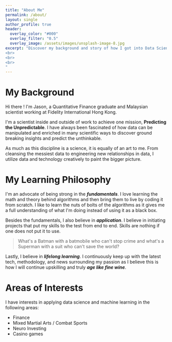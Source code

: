 ```yaml
---
title: "About Me"
permalink: /about/
layout: single
author_profile: true
header:
  overlay_color: "#000"
  overlay_filter: "0.5"
  overlay_image: /assets/images/unsplash-image-8.jpg
excerpt: "Discover my background and story of how I got into Data Science, my learning philosophy, and areas of interests
<br>
<br>
<br>
"
---
```


# My Background

Hi there ! I'm Jason, a Quantitative Finance graduate and Malaysian scientist working at Fidelity International Hong Kong.

I'm a scientist inside and outside of work to achieve one mission, **Predicting the Unpredictable**. I have always been fascinated
of how data can be manipulated and enriched in many scientific ways to discover ground breaking insights and predict the unthinkable. 

As much as this discipline is a science, it is equally of an art to me. From cleansing the messiest data to engineering new
relationships in data, I utilize data and technology creatively to paint the bigger picture.

# My Learning Philosophy

I'm an advocate of being strong in the ***fundamentals***. I love learning the math and theory behind algorithms and then bring them to live by coding
it from scratch. I like to learn the nuts of bolts of the algorithms as it gives me a full understanding of what I'm doing
instead of using it as a black box.

Besides the fundamentals, I also believe in ***application***. I believe in initiating projects that put my skills to the test
from end to end. Skills are nothing if one does not put it to use.

> What's a Batman with a batmobile who can't stop crime and what's a Superman with a suit who can't save the world? 

Lastly, I believe in ***lifelong learning***. I continuously keep up with the latest tech, methodology, and news surrounding my passion
as I believe this is how I will continue upskilling and truly ***age like fine wine***.

# Areas of Interests

I have interests in applying data science and machine learning in the following areas:

* Finance
* Mixed Martial Arts / Combat Sports 
* Neuro Investing
* Casino games